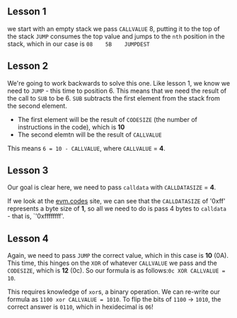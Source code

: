 ## Lesson 1
we start with an empty stack
we pass `CALLVALUE` 8, putting it to the top of the stack
`JUMP` consumes the top value and jumps to the `nth` position in the stack, which in our case is `08    5B    JUMPDEST`

## Lesson 2
We're going to work backwards to solve this one. Like lesson 1, we know we need to `JUMP` - this time to position 6. This means that we need the result of the call to `SUB` to be 6. 
`SUB` subtracts the first element from the stack from the second element.
* The first element will be the result of `CODESIZE` (the number of instructions in the code), which is **10**
* The second elemtn will be the result of `CALLVALUE`

This means `6 = 10 - CALLVALUE`, where `CALLVALUE` = **4**.

## Lesson 3
Our goal is clear here, we need to pass `calldata` with `CALLDATASIZE` = **4**.

If we look at the [evm.codes](https://www.evm.codes/) site, we can see that the `CALLDATASIZE` of '0xff' represents a byte size of **1**, so all we need to do is pass 4 bytes to `calldata` - that is, `'0xffffffff'.

## Lesson 4

Again, we need to pass `JUMP` the correct value, which in this case is **10** (0A). This time, this hinges on the `XOR` of whatever `CALLVALUE` we pass and the `CODESIZE`, which is **12** (0c). So our formula is as follows:`0c XOR CALLVALUE = 10`.

This requires knowledge of `xor`s, a binary operation. We can re-write our formula as `1100 xor CALLVALUE = 1010`. To flip the bits of `1100` -> `1010`, the correct answer is `0110`, which in hexidecimal is `06`!